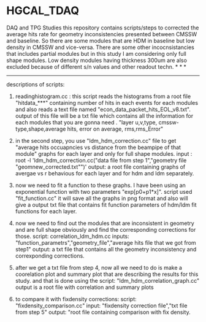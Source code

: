 # HGCAL_TDAQ
DAQ and TPG Studies
this repository contains scripts/steps to corrected the average hits rate for geometry inconsistencies presented between CMSSW and baseline. 
So there are some modules that are HDM in baseline but low density in CMSSW and vice-versa.
There are some other incocnsistancies that includes partial modules but in this study I am considering only full shape modules.
Low density modules having thickness 300um are also excluded because of different s/n values and other readout techn.
*
*
*


***********************************************************************
descriptions of scripts:
1. readinghistogram.cc : this script reads the histograms from a root file "hitdata_***" containing number of hits in each events for each modules and also reads a text file named "econ_data_packet_hits_EOL_v8.txt".
output of this file will be a txt file which contains all the information for each modules that you are gonna need . 
"layer u,v,type, cmssw-type,shape,average hits, error on average, rms,rms_Error"

2. in the second step, you use "ldm_hdm_correction.cc" file to get "average hits occuapncies vs distance from the beampipe of that module" graphs for each layer and only for full shape modules.
input : root -l 'ldm_hdm_correction.cc("data file from step 1","geometry file "geomnew_corrected.txt"")'
output: a root file containing graphs of avergae vs r behavious for each layer and for hdm and ldm separately.

3. now we need to fit a function to these graphs. I have been using an exponential function with two parameters "exp[p0+p1*x]".
script used "fit_function.cc"
it will save all the graphs in png format and also will give a output txt file that contains fit function parameters of hdm/ldm fit functions for each layer.

4. now we need to find out the modules that are inconsistent in geometry and are full shape obviously and find the corresponding corrections for those.
script: correlation_ldm_hdm.cc
inputs: "function_parametrs","geometry_file","average hits file that we got from step1"
output: a txt file that contains all the geometry inconsistency and correxponding corrections.

5. after we get a txt file from step 4, now all we need to do is make a coorelation plot and summary plot that are describing the results for this study. and that is done using the script:
"ldm_hdm_correlation_graph.cc"
output is a root file with correlation and summary plots

6. to compare it with fixdensity corrections:
script: "fixdensity_comparison.cc"
input: "fixdensity correction file","txt file from step 5"
output: "root file containing comparison with fix density.
